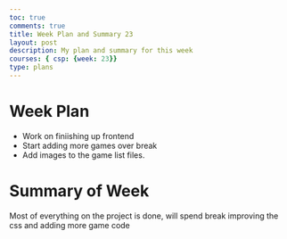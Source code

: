 ```yaml
---
toc: true
comments: true
title: Week Plan and Summary 23
layout: post
description: My plan and summary for this week
courses: { csp: {week: 23}}
type: plans
---
```


# Week Plan
- Work on finiishing up frontend
- Start adding more games over break
- Add images to the game list files. 

# Summary of Week
Most of everything on the project is done, will spend break improving the css and adding more game code